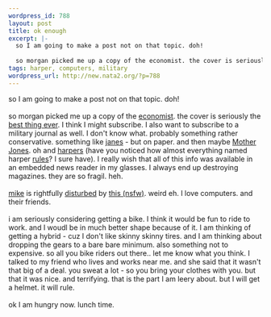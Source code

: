 ```yaml
--- 
wordpress_id: 788
layout: post
title: ok enough
excerpt: |-
  so I am going to make a post not on that topic. doh!
  
  so morgan picked me up a copy of the economist. the cover is seriously the best thing ever. I think I might subscribe. I also want to subscribe to a military journal as well. I don't know what. probably something rather conservative. somethi...
tags: harper, computers, military
wordpress_url: http://new.nata2.org/?p=788
---
```

so I am going to make a post not on that topic. doh!<br>
<br>
so morgan picked me up a copy of the <a href="http://www.economist.com/">economist</a>. the cover is seriously the <a href="http://www.dopeman.org/threetogo.jpg">best thing ever</a>. I think I might subscribe. I also want to subscribe to a military journal as well. I don't know what. probably something rather conservative. something like <a href="http://www.janes.com/">janes</a> - but on paper. and then maybe <a href="http://www.motherjones.com/about/index.html">Mother Jones</a>. oh and <a href="http://harpers.org">harpers</a> (have you noticed how almost everything named harper <a href="http://harpers.org/MostRecentIndex.html">rules</a>? I sure have). I really wish that all of this info was available in an embedded news reader in my glasses. I always end up destroying magazines. they are so fragil. heh.<br>
<br>
<a href="http://www.proxientunit.com">mike</a> is rightfully <a href="http://www.proxientunit.com/archives/000162.html">disturbed</a> by <a href="http://www.erotech-industries.com/">this (nsfw)</a>. weird eh. I love computers. and their friends.<br>
<br>
i am seriously considering getting a bike. I think it would be fun to ride to work. and I woudl be in much better shape because of it. I am thinking of getting a hybrid - cuz I don't like skinny skinny tires. and I am thinking about dropping the gears to a bare bare minimum. also something not to expensive. so all you bike riders out there.. let me know what you think. I talked to my friend who lives and works near me. and she said that it wasn't that big of a deal. you sweat a lot - so you bring your clothes with you. but that it was nice. and terrifying. that is the part I am leery about. but I will get a helmet. it will rule.<br>
<br>
ok I am hungry now. lunch time.
